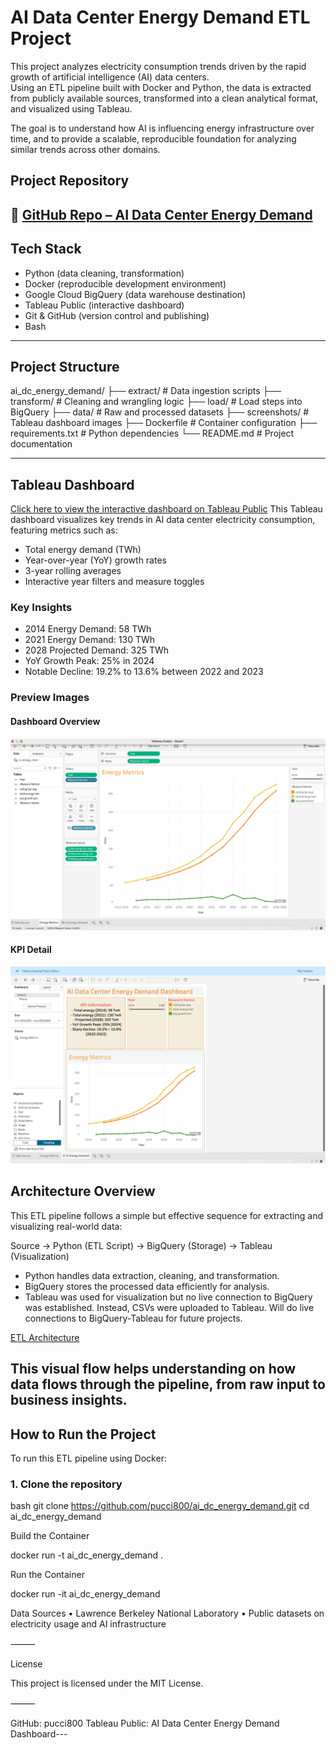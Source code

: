 # AI Data Center Energy Demand ETL Project

This project analyzes electricity consumption trends driven by the rapid growth of artificial intelligence (AI) data centers.  
Using an ETL pipeline built with Docker and Python, the data is extracted from publicly available sources, transformed into a clean analytical format, and visualized using Tableau.

The goal is to understand how AI is influencing energy infrastructure over time, and to provide a scalable, reproducible foundation for analyzing similar trends across other domains.

## Project Repository

📁 [GitHub Repo – AI Data Center Energy Demand](https://github.com/pucci800/ai_dc_energy_demand)
---

## Tech Stack

- Python (data cleaning, transformation)
- Docker (reproducible development environment)
- Google Cloud BigQuery (data warehouse destination)
- Tableau Public (interactive dashboard)
- Git & GitHub (version control and publishing)
- Bash

---

## Project Structure

ai_dc_energy_demand/
├── extract/               # Data ingestion scripts
├── transform/             # Cleaning and wrangling logic
├── load/                  # Load steps into BigQuery
├── data/                  # Raw and processed datasets
├── screenshots/           # Tableau dashboard images
├── Dockerfile             # Container configuration
├── requirements.txt       # Python dependencies
└── README.md              # Project documentation

---

## Tableau Dashboard

[Click here to view the interactive dashboard on Tableau Public](https://public.tableau.com/views/AIDataCenterEnergyDemandDashboard/AIEnergyDemand)
This Tableau dashboard visualizes key trends in AI data center electricity consumption, featuring metrics such as:

- Total energy demand (TWh)
- Year-over-year (YoY) growth rates
- 3-year rolling averages
- Interactive year filters and measure toggles

### Key Insights

- 2014 Energy Demand: 58 TWh  
- 2021 Energy Demand: 130 TWh  
- 2028 Projected Demand: 325 TWh  
- YoY Growth Peak: 25% in 2024  
- Notable Decline: 19.2% to 13.6% between 2022 and 2023

### Preview Images

#### Dashboard Overview  
![Dashboard Overview](screenshots/Tableau1.png)

#### KPI Detail  
![KPI Detail](screenshots/Tableau2.png)

##  Architecture Overview

This ETL pipeline follows a simple but effective sequence for extracting and visualizing real-world data:

Source → Python (ETL Script) → BigQuery (Storage) → Tableau (Visualization)

- Python handles data extraction, cleaning, and transformation.
- BigQuery stores the processed data efficiently for analysis.
- Tableau was used for visualization but no live connection to BigQuery was established.
  Instead, CSVs were uploaded to Tableau. Will do live connections to BigQuery-Tableau for future projects.

[ETL Architecture](https://github.com/user-attachments/assets/5127314c-6de4-48e6-9b8c-0f0412c8e9df)

This visual flow helps understanding on how data flows through the pipeline, from raw input to business insights.
---

## How to Run the Project

To run this ETL pipeline using Docker:

### 1. Clone the repository

bash
git clone https://github.com/pucci800/ai_dc_energy_demand.git
cd ai_dc_energy_demand

Build the Container

docker run -t ai_dc_energy_demand .

Run the Container

docker run -it ai_dc_energy_demand

Data Sources
	•	Lawrence Berkeley National Laboratory
	•	Public datasets on electricity usage and AI infrastructure

⸻

License

This project is licensed under the MIT License.

⸻


GitHub: pucci800
Tableau Public: AI Data Center Energy Demand Dashboard---

